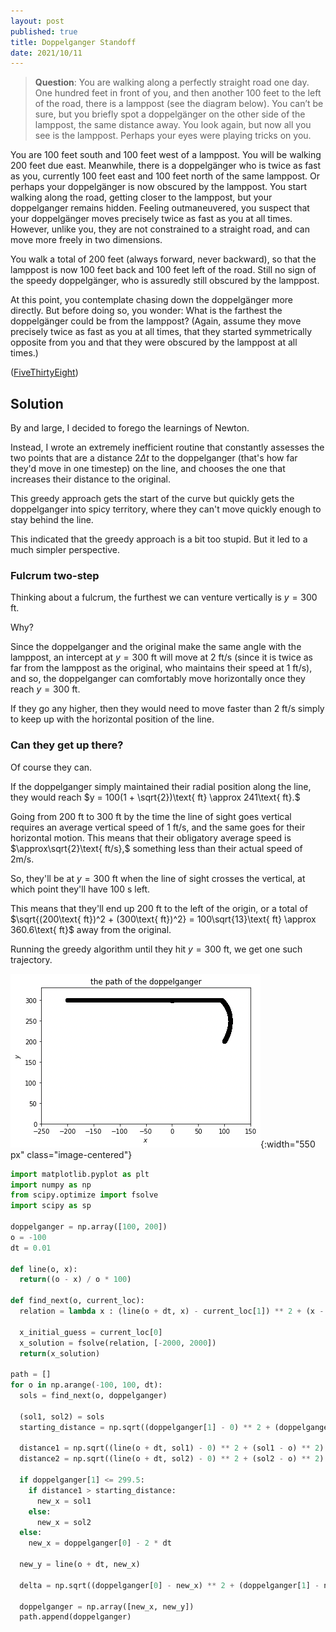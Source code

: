```yaml
---
layout: post
published: true
title: Doppelganger Standoff
date: 2021/10/11
---
```


>**Question**: You are walking along a perfectly straight road one day. One hundred feet in front of you, and then another 100 feet to the left of the road, there is a lamppost (see the diagram below). You can’t be sure, but you briefly spot a doppelgänger on the other side of the lamppost, the same distance away. You look again, but now all you see is the lamppost. Perhaps your eyes were playing tricks on you.

You are 100 feet south and 100 feet west of a lamppost. You will be walking 200 feet due east. Meanwhile, there is a doppelgänger who is twice as fast as you, currently 100 feet east and 100 feet north of the same lamppost.
Or perhaps your doppelgänger is now obscured by the lamppost. You start walking along the road, getting closer to the lamppost, but your doppelganger remains hidden. Feeling outmaneuvered, you suspect that your doppelgänger moves precisely twice as fast as you at all times. However, unlike you, they are not constrained to a straight road, and can move more freely in two dimensions.

You walk a total of 200 feet (always forward, never backward), so that the lamppost is now 100 feet back and 100 feet left of the road. Still no sign of the speedy doppelgänger, who is assuredly still obscured by the lamppost.

At this point, you contemplate chasing down the doppelgänger more directly. But before doing so, you wonder: What is the farthest the doppelgänger could be from the lamppost? (Again, assume they move precisely twice as fast as you at all times, that they started symmetrically opposite from you and that they were obscured by the lamppost at all times.)

<!--more-->

([FiveThirtyEight](https://fivethirtyeight.com/features/can-you-evade-your-evil-twin/))

## Solution

By and large, I decided to forego the learnings of Newton. 

Instead, I wrote an extremely inefficient routine that constantly assesses the two points that are a distance $2\Delta t$ to the doppelganger (that's how far they'd move in one timestep) on the line, and chooses the one that increases their distance to the original.

This greedy approach gets the start of the curve but quickly gets the doppelganger into spicy territory, where they can't move quickly enough to stay behind the line. 

This indicated that the greedy approach is a bit too stupid. But it led to a much simpler perspective.

### Fulcrum two-step

Thinking about a fulcrum, the furthest we can venture vertically is $y = 300\text{ ft}.$ 

Why? 

Since the doppelganger and the original make the same angle with the lamppost, an intercept at $y = 300\text{ ft}$ will move at $2 \text{ ft/s}$ (since it is twice as far from the lamppost as the original, who maintains their speed at $1 \text{ ft/s}$), and so, the doppelganger can comfortably move horizontally once they reach $y=300\text{ ft}.$  

If they go any higher, then they would need to move faster than $2\text{ ft/s}$ simply to keep up with the horizontal position of the line. 

### Can they get up there?

Of course they can. 

If the doppelganger simply maintained their radial position along the line, they would reach $y = 100(1 + \sqrt{2})\text{ ft} \approx 241\text{ ft}.$ 

Going from $200\text{ ft}$ to $300\text{ ft}$ by the time the line of sight goes vertical requires an average vertical speed of $1\text{ ft/s},$ and the same goes for their horizontal motion. This means that their obligatory average speed is $\approx\sqrt{2}\text{ ft/s},$ something less than their actual speed of $2\text{m/s}.$

So, they'll be at $y = 300\text{ ft}$ when the line of sight crosses the vertical, at which point they'll have $100\text{ s}$ left. 

This means that they'll end up $200 \text{ ft}$ to the left of the origin, or a total of $\sqrt{(200\text{ ft})^2 + (300\text{ ft})^2} = 100\sqrt{13}\text{ ft} \approx 360.6\text{ ft}$ away from the original.

Running the greedy algorithm until they hit $y=300\text{ ft},$ we get one such trajectory.

![](/img/2021-10-11-doppelganger-path.png){:width="550 px" class="image-centered"}

<!-- Once we're there, we might be in a tricky spot. How fast do we need to move to stay on the line? To start, the vertical line at 300 ft is moving at $2 \text{ft/s}$ when it passes vertical. But how fast does the intercept at $y = 300\text{ ft}$ move in general?  -->

```python
import matplotlib.pyplot as plt
import numpy as np
from scipy.optimize import fsolve
import scipy as sp

doppelganger = np.array([100, 200])
o = -100
dt = 0.01

def line(o, x):
  return((o - x) / o * 100)

def find_next(o, current_loc):
  relation = lambda x : (line(o + dt, x) - current_loc[1]) ** 2 + (x - current_loc[0]) ** 2 - (2 * dt) ** 2

  x_initial_guess = current_loc[0]
  x_solution = fsolve(relation, [-2000, 2000])
  return(x_solution)
  
path = []
for o in np.arange(-100, 100, dt):
  sols = find_next(o, doppelganger)
    
  (sol1, sol2) = sols
  starting_distance = np.sqrt((doppelganger[1] - 0) ** 2 + (doppelganger[0] - o) ** 2)

  distance1 = np.sqrt((line(o + dt, sol1) - 0) ** 2 + (sol1 - o) ** 2)
  distance2 = np.sqrt((line(o + dt, sol2) - 0) ** 2 + (sol2 - o) ** 2)

  if doppelganger[1] <= 299.5:
    if distance1 > starting_distance:
      new_x = sol1
    else:
      new_x = sol2
  else:
    new_x = doppelganger[0] - 2 * dt

  new_y = line(o + dt, new_x)

  delta = np.sqrt((doppelganger[0] - new_x) ** 2 + (doppelganger[1] - new_y) ** 2)

  doppelganger = np.array([new_x, new_y])
  path.append(doppelganger)

```


<br>
